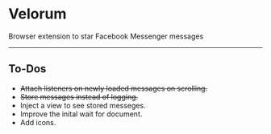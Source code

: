 # Velorum

 Browser extension to star Facebook Messenger messages

---

## To-Dos

* ~~Attach listeners on newly loaded messages on scrolling.~~
* ~~Store messages instead of logging.~~
* Inject a view to see stored messeges.
* Improve the inital wait for document.
* Add icons.